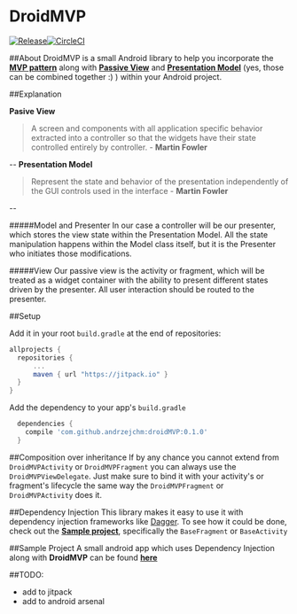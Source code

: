 # DroidMVP
[![Release](https://jitpack.io/v/andrzejchm/DroidMVP.svg)](https://jitpack.io/#andrzejchm/DroidMVP)[![CircleCI](https://circleci.com/gh/andrzejchm/DroidMVP/tree/develop.svg?style=svg)](https://circleci.com/gh/andrzejchm/DroidMVP/tree/develop)

##About
DroidMVP is a small Android library to help you incorporate the [**MVP pattern**](http://antonioleiva.com/mvp-android/) along with [**Passive View**](http://martinfowler.com/eaaDev/PassiveScreen.html) and [**Presentation Model**](http://martinfowler.com/eaaDev/PresentationModel.html) (yes, those can be combined together :) ) within your Android project.

##Explanation 

**Pasive View**

> A screen and components with all application specific behavior extracted into a controller so that the widgets have their state controlled entirely by controller. - **Martin Fowler** 

--
**Presentation Model**

> Represent the state and behavior of the presentation independently of the GUI controls used in the interface - **Martin Fowler**

--

#####Model and Presenter
In our case a controller will be our presenter, which stores the view state within the Presentation Model. All the state manipulation happens within the Model class itself, but it is the Presenter who initiates those modifications.

#####View
Our passive view is the activity or fragment, which will be treated as a widget container with the ability to present different states driven by the presenter. All user interaction should be routed to the presenter.

##Setup

Add it in your root `build.gradle` at the end of repositories:
  ```groovy  
  allprojects {
    repositories {
        ...
        maven { url "https://jitpack.io" }
    }
  }
  ```
  

Add the dependency to your app's `build.gradle`
```groovy  
  dependencies {
    compile 'com.github.andrzejchm:droidMVP:0.1.0'
  }
```

##Composition over inheritance
If by any chance you cannot extend from `DroidMVPActivity` or `DroidMVPFragment` you can always use the `DroidMVPViewDelegate`. Just make sure to bind it with your activity's or fragment's lifecycle the same way the `DroidMVPFragment` or `DroidMVPActivity` does it.

##Dependency Injection
This library makes it easy to use it with dependency injection frameworks like [Dagger](http://google.github.io/dagger/). To see how it could be done, check out the [**Sample project**](/sample), specifically the `BaseFragment` or `BaseActivity`

##Sample Project
A small android app which uses Dependency Injection along with **DroidMVP** can be found 
[**here**](/sample)

##TODO:

* add to jitpack
* add to android arsenal
